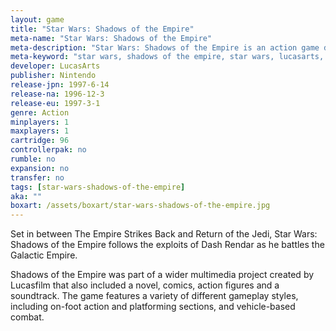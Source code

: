 ```yaml
---
layout: game
title: "Star Wars: Shadows of the Empire"
meta-name: "Star Wars: Shadows of the Empire"
meta-description: "Star Wars: Shadows of the Empire is an action game developed by LucasArts for the Nintendo 64. It is set between The Empire Strikes Back and Return of the Jedi."
meta-keyword: "star wars, shadows of the empire, star wars, lucasarts, nintendo 64"
developer: LucasArts
publisher: Nintendo
release-jpn: 1997-6-14
release-na: 1996-12-3
release-eu: 1997-3-1
genre: Action
minplayers: 1
maxplayers: 1
cartridge: 96
controllerpak: no
rumble: no
expansion: no
transfer: no
tags: [star-wars-shadows-of-the-empire]
aka: ""
boxart: /assets/boxart/star-wars-shadows-of-the-empire.jpg
---
```


Set in between The Empire Strikes Back and Return of the Jedi, Star Wars: Shadows of the Empire follows the exploits of Dash Rendar as he battles the Galactic Empire.

Shadows of the Empire was part of a wider multimedia project created by Lucasfilm that also included a novel, comics, action figures and a soundtrack. The game features a variety of different gameplay styles, including on-foot action and platforming sections, and vehicle-based combat.

